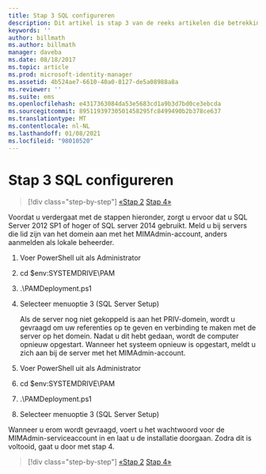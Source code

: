 ```yaml
---
title: Stap 3 SQL configureren
description: Dit artikel is stap 3 van de reeks artikelen die betrekking hebben op het configureren van Microsoft Identity Manager met behulp van scripts en de beschrijving van de SQL Server-configuratie stappen.
keywords: ''
author: billmath
ms.author: billmath
manager: daveba
ms.date: 08/18/2017
ms.topic: article
ms.prod: microsoft-identity-manager
ms.assetid: 4b524ae7-6610-40a0-8127-de5a08988a8a
ms.reviewer: ''
ms.suite: ems
ms.openlocfilehash: e4317363084da53e5683cd1a9b3d7bd0ce3ebcda
ms.sourcegitcommit: 89511939730501458295fc8499490b2b378ce637
ms.translationtype: MT
ms.contentlocale: nl-NL
ms.lasthandoff: 01/08/2021
ms.locfileid: "98010520"
---
```

# <a name="step-3-configuring-sql"></a>Stap 3 SQL configureren

> [!div class="step-by-step"]
> [«Stap 2](sp1-step2-configuring-corp-domain.md) 
>  [Stap 4»](sp1-step4-configuring-sharepoint.md)

Voordat u verdergaat met de stappen hieronder, zorgt u ervoor dat u SQL Server 2012 SP1 of hoger of SQL server 2014 gebruikt. Meld u bij servers die lid zijn van het domein aan met het MIMAdmin-account, anders aanmelden als lokale beheerder.
1. Voer PowerShell uit als Administrator
2. cd $env:SYSTEMDRIVE\PAM
3. .\PAMDeployment.ps1
4. Selecteer menuoptie 3 (SQL Server Setup)

   Als de server nog niet gekoppeld is aan het PRIV-domein, wordt u gevraagd om uw referenties op te geven en verbinding te maken met de server op het domein.
   Nadat u dit hebt gedaan, wordt de computer opnieuw opgestart. Wanneer het systeem opnieuw is opgestart, meldt u zich aan bij de server met het MIMAdmin-account.

5. Voer PowerShell uit als Administrator
6. cd $env:SYSTEMDRIVE\PAM
7. .\PAMDeployment.ps1
8. Selecteer menuoptie 3 (SQL Server Setup)

Wanneer u erom wordt gevraagd, voert u het wachtwoord voor de MIMAdmin-serviceaccount in en laat u de installatie doorgaan. Zodra dit is voltooid, gaat u door met stap 4.

> [!div class="step-by-step"]
> [«Stap 2](sp1-step2-configuring-corp-domain.md) 
>  [Stap 4»](sp1-step4-configuring-sharepoint.md)
